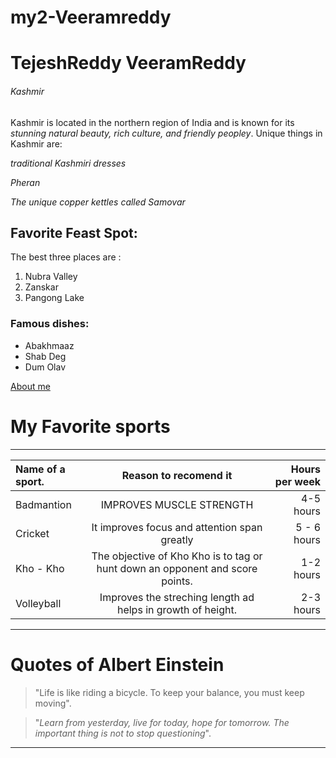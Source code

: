 # my2-Veeramreddy

# TejeshReddy VeeramReddy

###### Kashmir

Kashmir is located in the northern region of India and is known for its *stunning natural beauty, rich culture, and friendly peopley*. Unique things in Kashmir are:

*traditional Kashmiri dresses*

*Pheran*

*The unique copper kettles called Samovar*

## Favorite Feast Spot:

The best three places are :

1. Nubra Valley
2. Zanskar
3. Pangong Lake

### Famous dishes: 

*  Abakhmaaz
*  Shab Deg
*  Dum Olav

[About me](MyStats.md)

# My Favorite sports
---
| Name of a sport.    | Reason to recomend it | Hours per week    | 
| :---                |    :----:             |          ---:           |
| Badmantion             | IMPROVES MUSCLE STRENGTH                 |     4-5 hours        |
| Cricket           | It improves focus and attention span greatly                 |  5 - 6 hours                |
| Kho - Kho            | The objective of Kho Kho is to tag or hunt down an opponent and score points.                | 1-2 hours           |
| Volleyball            | Improves the streching length ad helps in growth of height.                | 2-3 hours           |



---

# Quotes of Albert Einstein 
>"Life is like riding a bicycle. To keep your balance, you must keep moving".

> "_Learn from yesterday, live for today, hope for tomorrow. The important thing is not to stop questioning_".

---
